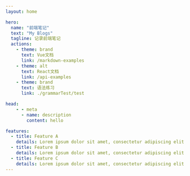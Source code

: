 ```yaml
---
layout: home

hero:
  name: "前端笔记"
  text: "My Blogs"
  tagline: 记录前端笔记
  actions:
    - theme: brand
      text: Vue文档
      link: /markdown-examples
    - theme: alt
      text: React文档
      link: /api-examples
    - theme: brand
      text: 语法练习
      link: ./grammarTest/test

head:
    - - meta
      - name: description
        content: hello

features:
  - title: Feature A
    details: Lorem ipsum dolor sit amet, consectetur adipiscing elit
  - title: Feature B
    details: Lorem ipsum dolor sit amet, consectetur adipiscing elit
  - title: Feature C
    details: Lorem ipsum dolor sit amet, consectetur adipiscing elit
---
```


